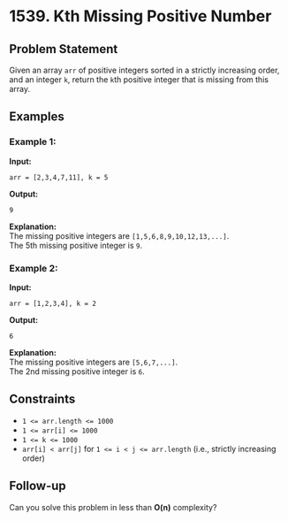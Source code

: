 # 1539. Kth Missing Positive Number

## Problem Statement
Given an array `arr` of positive integers sorted in a strictly increasing order, and an integer `k`, return the `k`th positive integer that is missing from this array.

## Examples

### Example 1:
**Input:**  
```
arr = [2,3,4,7,11], k = 5
```
**Output:**  
```
9
```
**Explanation:**  
The missing positive integers are `[1,5,6,8,9,10,12,13,...]`.  
The 5th missing positive integer is `9`.

### Example 2:
**Input:**  
```
arr = [1,2,3,4], k = 2
```
**Output:**  
```
6
```
**Explanation:**  
The missing positive integers are `[5,6,7,...]`.  
The 2nd missing positive integer is `6`.

## Constraints
- `1 <= arr.length <= 1000`
- `1 <= arr[i] <= 1000`
- `1 <= k <= 1000`
- `arr[i] < arr[j]` for `1 <= i < j <= arr.length` (i.e., strictly increasing order)

## Follow-up
Can you solve this problem in less than **O(n)** complexity?
